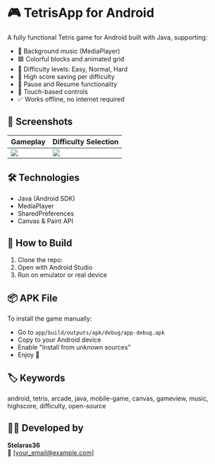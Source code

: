 # 🎮 TetrisApp for Android

A fully functional Tetris game for Android built with Java, supporting:

- 🎼 Background music (MediaPlayer)
- 🟦 Colorful blocks and animated grid
- 🧠 Difficulty levels: Easy, Normal, Hard
- 💾 High score saving per difficulty
- 🔄 Pause and Resume functionality
- 🎯 Touch-based controls
- ✅ Works offline, no internet required

## 📸 Screenshots

| Gameplay                         | Difficulty Selection              |
|----------------------------------|-----------------------------------|
| ![](screenshots/gameplay.png)   | ![](screenshots/difficulty.png)   |

## 🛠 Technologies

- Java (Android SDK)
- MediaPlayer
- SharedPreferences
- Canvas & Paint API

## 🚀 How to Build

1. Clone the repo:
2. Open with Android Studio
3. Run on emulator or real device

## 📦 APK File

To install the game manually:

- Go to `app/build/outputs/apk/debug/app-debug.apk`
- Copy to your Android device
- Enable "Install from unknown sources"
- Enjoy 🎉

## 🏷️ Keywords

android, tetris, arcade, java, mobile-game, canvas, gameview, music, highscore, difficulty, open-source


## 👨‍💻 Developed by

**Stelaras36**  
📧 [your_email@example.com]

